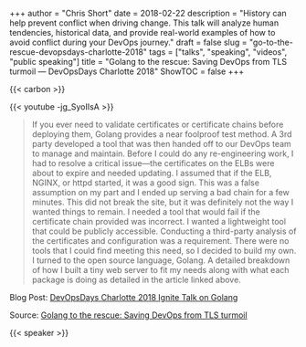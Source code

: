 +++
author = "Chris Short"
date = 2018-02-22
description = "History can help prevent conflict when driving change. This talk will analyze human tendencies, historical data, and provide real-world examples of how to avoid conflict during your DevOps journey."
draft = false
slug = "go-to-the-rescue-devopsdays-charlotte-2018"
tags = ["talks", "speaking", "videos", "public speaking"]
title = "Golang to the rescue: Saving DevOps from TLS turmoil — DevOpsDays Charlotte 2018"
ShowTOC = false
+++

{{< carbon >}}

{{< youtube -jg_SyoIIsA >}}

> If you ever need to validate certificates or certificate chains before deploying them, Golang provides a near foolproof test method.
> A 3rd party developed a tool that was then handed off to our DevOps team to manage and maintain. Before I could do any re-engineering work, I had to resolve a critical issue—the certificates on the ELBs were about to expire and needed updating.
> I assumed that if the ELB, NGINX, or httpd started, it was a good sign. This was a false assumption on my part and I ended up serving a bad chain for a few minutes. This did not break the site, but it was definitely not the way I wanted things to remain.
> I needed a tool that would fail if the certificate chain provided was incorrect. I wanted a lightweight tool that could be publicly accessible. Conducting a third-party analysis of the certificates and configuration was a requirement. There were no tools that I could find meeting this need, so I decided to build my own. I turned to the open source language, Golang.
> A detailed breakdown of how I built a tiny web server to fit my needs along with what each package is doing as detailed in the article linked above.

Blog Post: [DevOpsDays Charlotte 2018 Ignite Talk on Golang](/devopsdays-charlotte-2018-ignite-talk-on-go/)

Source: [Golang to the rescue: Saving DevOps from TLS turmoil](https://youtu.be/-jg_SyoIIsA)

{{< speaker >}}

